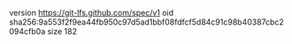 version https://git-lfs.github.com/spec/v1
oid sha256:9a553f2f9ea44fb950c97d5ad1bbf08fdfcf5d84c91c98b40387cbc2094cfb0a
size 182
